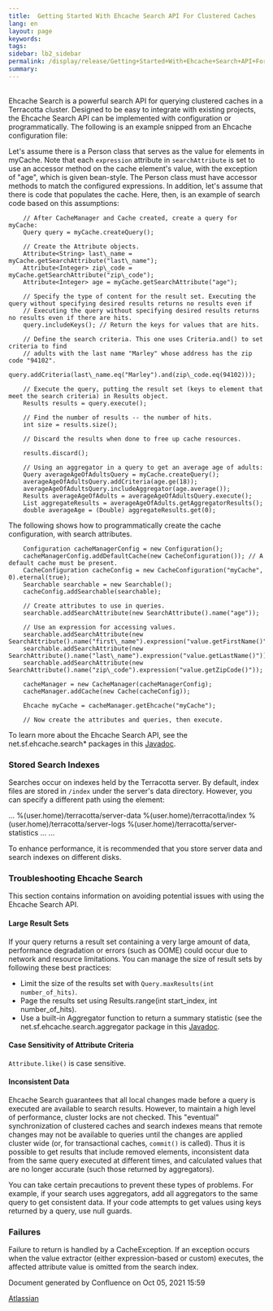 ```yaml
---
title:  Getting Started With Ehcache Search API For Clustered Caches  
lang: en
layout: page
keywords:
tags:
sidebar: lb2_sidebar
permalink: /display/release/Getting+Started+With+Ehcache+Search+API+For+Clustered+Caches
summary:
---
```


﻿  
Ehcache Search is a powerful search API for querying clustered caches in a Terracotta cluster. Designed to be easy to integrate with existing projects, the Ehcache Search API can be implemented with configuration or programmatically. The following is an example snipped from an Ehcache configuration file:

  <cache name="myCache" maxElementsInMemory="0" eternal="true"
    overflowToDisk="false">
    <searchable>
      <searchAttribute name="age" />
      <searchAttribute name="first\_name" expression="value.getFirstName()" />
      <searchAttribute name="last\_name" expression="value.getLastName()" />
      <searchAttribute name="zip\_code" expression="value.getZipCode()" />
    </searchable>
    <terracotta />
  </cache>

Let's assume there is a Person class that serves as the value for elements in myCache. Note that each `expression` attribute in `searchAttribute` is set to use an accessor method on the cache element's value, with the exception of "age", which is given bean-style. The Person class must have accessor methods to match the configured expressions. In addition, let's assume that there is code that populates the cache. Here, then, is an example of search code based on this assumptions:

        
        // After CacheManager and Cache created, create a query for myCache:
        Query query = myCache.createQuery();

        // Create the Attribute objects.
        Attribute<String> last\_name = myCache.getSearchAttribute("last\_name");
        Attribute<Integer> zip\_code = myCache.getSearchAttribute("zip\_code");
        Attribute<Integer> age = myCache.getSearchAttribute("age");

        // Specify the type of content for the result set. Executing the query without specifying desired results returns no results even if
        // Executing the query without specifying desired results returns no results even if there are hits.
        query.includeKeys(); // Return the keys for values that are hits.

        // Define the search criteria. This one uses Criteria.and() to set criteria to find 
        // adults with the last name "Marley" whose address has the zip code "94102".
        query.addCriteria(last\_name.eq("Marley").and(zip\_code.eq(94102)));

        // Execute the query, putting the result set (keys to element that meet the search criteria) in Results object.
        Results results = query.execute();

        // Find the number of results -- the number of hits.
        int size = results.size();
        
        // Discard the results when done to free up cache resources.

        results.discard();

        // Using an aggregator in a query to get an average age of adults:
        Query averageAgeOfAdultsQuery = myCache.createQuery();
        averageAgeOfAdultsQuery.addCriteria(age.ge(18));
        averageAgeOfAdultsQuery.includeAggregator(age.average());
        Results averageAgeOfAdults = averageAgeOfAdultsQuery.execute();        
        List aggregateResults = averageAgeOfAdults.getAggregatorResults();
        double averageAge = (Double) aggregateResults.get(0);        

The following shows how to programmatically create the cache configuration, with search attributes.

        
        Configuration cacheManagerConfig = new Configuration();
        cacheManagerConfig.addDefaultCache(new CacheConfiguration()); // A default cache must be present.
        CacheConfiguration cacheConfig = new CacheConfiguration("myCache", 0).eternal(true);
        Searchable searchable = new Searchable();
        cacheConfig.addSearchable(searchable);

        // Create attributes to use in queries.
        searchable.addSearchAttribute(new SearchAttribute().name("age"));

        // Use an expression for accessing values.
        searchable.addSearchAttribute(new SearchAttribute().name("first\_name").expression("value.getFirstName()"));
        searchable.addSearchAttribute(new SearchAttribute().name("last\_name").expression("value.getLastName()"));
        searchable.addSearchAttribute(new SearchAttribute().name("zip\_code").expression("value.getZipCode()"));

        cacheManager = new CacheManager(cacheManagerConfig);
        cacheManager.addCache(new Cache(cacheConfig));

        Ehcache myCache = cacheManager.getEhcache("myCache");

        // Now create the attributes and queries, then execute. 

To learn more about the Ehcache Search API, see the net.sf.ehcache.search\* packages in this [Javadoc](http://ehcache.org/apidocs/index).

### Stored Search Indexes

Searches occur on indexes held by the Terracotta server. By default, index files are stored in `/index` under the server's data directory. However, you can specify a different path using the <index> element:

...
<server>
  <data>%(user.home)/terracotta/server-data</data>
  <index>%(user.home)/terracotta/index</index>
  <logs>%(user.home)/terracotta/server-logs</logs>
  <statistics>%(user.home)/terracotta/server-statistics</statistics>
...
</server>
...

To enhance performance, it is recommended that you store server data and search indexes on different disks.

### Troubleshooting Ehcache Search

This section contains information on avoiding potential issues with using the Ehcache Search API.

#### Large Result Sets

If your query returns a result set containing a very large amount of data, performance degradation or errors (such as OOME) could occur due to network and resource limitations. You can manage the size of result sets by following these best practices:

*   Limit the size of the results set with `Query.maxResults(int number_of_hits)`.
*   Page the results set using Results.range(int start\_index, int number\_of\_hits).
*   Use a built-in Aggregator function to return a summary statistic (see the net.sf.ehcache.search.aggregator package in this [Javadoc](http://ehcache.org/apidocs/index).

#### Case Sensitivity of Attribute Criteria

`Attribute.like()` is case sensitive.

#### Inconsistent Data

Ehcache Search guarantees that all local changes made before a query is executed are available to search results. However, to maintain a high level of performance, cluster locks are not checked. This "eventual" synchronization of clustered caches and search indexes means that remote changes may not be available to queries until the changes are applied cluster wide (or, for transactional caches, `commit()` is called). Thus it is possible to get results that include removed elements, inconsistent data from the same query executed at different times, and calculated values that are no longer accurate (such those returned by aggregators).

You can take certain precautions to prevent these types of problems. For example, if your search uses aggregators, add all aggregators to the same query to get consistent data. If your code attempts to get values using keys returned by a query, use null guards.

### Failures

Failure to return is handled by a CacheException. If an exception occurs when the value extractor (either expression-based or custom) executes, the affected attribute value is omitted from the search index.

Document generated by Confluence on Oct 05, 2021 15:59

[Atlassian](http://www.atlassian.com/)
